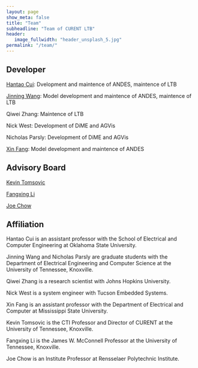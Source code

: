 ```yaml
---
layout: page
show_meta: false
title: "Team"
subheadline: "Team of CURENT LTB"
header:
   image_fullwidth: "header_unsplash_5.jpg"
permalink: "/team/"
---
```

## Developer

[Hantao Cui](https://cui.eecps.com/): Dvelopment and maintence of ANDES, maintence of LTB

[Jinning Wang](https://jinningwang.github.io/): Model development and maintence of ANDES, maintence of LTB

Qiwei Zhang: Maintence of LTB

Nick West: Development of DiME and AGVis

Nicholas Parsly: Development of DiME and AGVis

[Xin Fang](https://sites.google.com/view/drxinfang/home): Model development and maintence of ANDES

## Advisory Board

[Kevin Tomsovic](http://web.eecs.utk.edu/~ktomsovi/)

[Fangxing Li](https://web.eecs.utk.edu/~fli6/)

[Joe Chow](https://sites.ecse.rpi.edu/~chowj/)

## Affiliation
Hantao Cui is an assistant professor with the School of Electrical and Computer Engineering at Oklahoma State University.

Jinning Wang and Nicholas Parsly are graduate students with the Department of Electrical Engineering and Computer Science at the University of Tennessee, Knoxville.

Qiwei Zhang is a research scientist with Johns Hopkins University.

Nick West is a system engineer with Tucson Embedded Systems.

Xin Fang is an assistant professor with the Department of Electrical and Computer at Mississippi State University.

Kevin Tomsovic is the CTI Professor and Director of CURENT at the University of Tennessee, Knoxville.

Fangxing Li is the James W. McConnell Professor at the University of Tennessee, Knoxville.

Joe Chow is an Institute Professor at Rensselaer Polytechnic Institute.